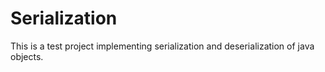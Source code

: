 # Serialization
This is a test project implementing serialization and deserialization of java objects.
